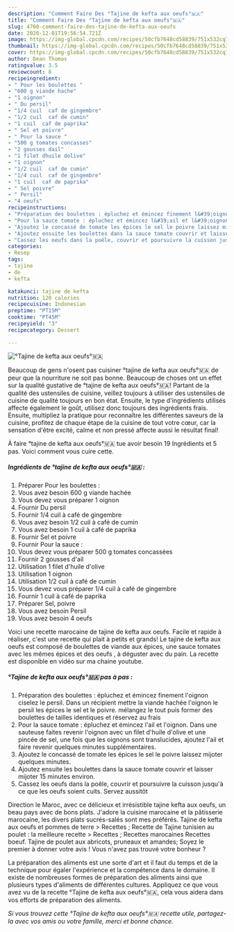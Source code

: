 ```yaml
---
description: "Comment Faire Des °Tajine de kefta aux oeufs°🇲🇦"
title: "Comment Faire Des °Tajine de kefta aux oeufs°🇲🇦"
slug: 4760-comment-faire-des-tajine-de-kefta-aux-oeufs
date: 2020-12-01T19:56:54.721Z
image: https://img-global.cpcdn.com/recipes/50cfb7648cd58839/751x532cq70/tajine-de-kefta-aux-oeufs🇲🇦-photo-principale-de-la-recette.jpg
thumbnail: https://img-global.cpcdn.com/recipes/50cfb7648cd58839/751x532cq70/tajine-de-kefta-aux-oeufs🇲🇦-photo-principale-de-la-recette.jpg
cover: https://img-global.cpcdn.com/recipes/50cfb7648cd58839/751x532cq70/tajine-de-kefta-aux-oeufs🇲🇦-photo-principale-de-la-recette.jpg
author: Dean Thomas
ratingvalue: 3.5
reviewcount: 8
recipeingredient:
- " Pour les boulettes "
- "600 g viande hache"
- "1 oignon"
- " Du persil"
- "1/4 cuil  caf de gingembre"
- "1/2 cuil  caf de cumin"
- "1 cuil  caf de paprika"
- " Sel et poivre"
- " Pour la sauce "
- "500 g tomates concasses"
- "2 gousses dail"
- "1 filet dhuile dolive"
- "1 oignon"
- "1/2 cuil  caf de cumin"
- "1/4 cuil  caf de gingembre"
- "1 cuil  caf de paprika"
- " Sel poivre"
- " Persil"
- "4 oeufs"
recipeinstructions:
- "Préparation des boulettes : épluchez et émincez finement l&#39;oignon ciselez le persil. Dans un récipient mettre la viande hachée l&#39;oignon le persil les épices le sel et le poivre. mélangez le tout puis former des boulettes de tailles identiques et réservez au frais"
- "Pour la sauce tomate : épluchez et émincez l&#39;ail et l&#39;oignon. Dans une sauteuse faites revenir l&#39;oignon avec un filet d&#39;huile d&#39;olive et une pincée de sel, une fois que les oignons sont translucides, ajoutez l&#39;ail et faire revenir quelques minutes supplémentaires."
- "Ajoutez le concassé de tomate les épices le sel le poivre laissez mijoter quelques minutes."
- "Ajoutez ensuite les boulettes dans la sauce tomate couvrir et laisser mijoter 15 minutes environ."
- "Cassez les oeufs dans la poêle, couvrir et poursuivre la cuisson jusqu&#39;à ce que les oeufs soient cuits. Servez aussitôt"
categories:
- Resep
tags:
- tajine
- de
- kefta

katakunci: tajine de kefta 
nutrition: 120 calories
recipecuisine: Indonesian
preptime: "PT15M"
cooktime: "PT45M"
recipeyield: "3"
recipecategory: Dessert

---
```



![°Tajine de kefta aux oeufs°🇲🇦](https://img-global.cpcdn.com/recipes/50cfb7648cd58839/751x532cq70/tajine-de-kefta-aux-oeufs🇲🇦-photo-principale-de-la-recette.jpg)

Beaucoup de gens n'osent pas cuisiner °tajine de kefta aux oeufs°🇲🇦 de peur que la nourriture ne soit pas bonne. Beaucoup de choses ont un effet sur la qualité gustative de °tajine de kefta aux oeufs°🇲🇦! Partant de la qualité des ustensiles de cuisine, veillez toujours à utiliser des ustensiles de cuisine de qualité toujours en bon état. Ensuite, le type d'ingrédients utilisés affecte également le goût, utilisez donc toujours des ingrédients frais. Ensuite, multipliez la pratique pour reconnaître les différentes saveurs de la cuisine, profitez de chaque étape de la cuisine de tout votre cœur, car la sensation d'être excité, calme et non pressé affecte aussi le résultat final!

<!--inarticleads1-->

À faire °tajine de kefta aux oeufs°🇲🇦 tue avoir besoin 19 Ingrédients et 5 pas. Voici comment vous cuire cette.

##### Ingrédients de °tajine de kefta aux oeufs°🇲🇦 :

1. Préparer  Pour les boulettes :
1. Vous avez besoin 600 g viande hachée
1. Vous devez vous préparer 1 oignon
1. Fournir  Du persil
1. Fournir 1/4 cuil à café de gingembre
1. Vous avez besoin 1/2 cuil à café de cumin
1. Vous avez besoin 1 cuil à café de paprika
1. Fournir  Sel et poivre
1. Fournir  Pour la sauce :
1. Vous devez vous préparer 500 g tomates concassées
1. Fournir 2 gousses d&#39;ail
1. Utilisation 1 filet d&#39;huile d&#39;olive
1. Utilisation 1 oignon
1. Utilisation 1/2 cuil à café de cumin
1. Vous devez vous préparer 1/4 cuil à café de gingembre
1. Fournir 1 cuil à café de paprika
1. Préparer  Sel, poivre
1. Vous avez besoin  Persil
1. Vous avez besoin 4 oeufs


Voici une recette marocaine de tajine de kefta aux oeufs. Facile et rapide à réaliser, c&#39;est une recette qui plait à petits et grands! Le tajine de kefta aux oeufs est composé de boulettes de viande aux épices, une sauce tomates avec les mêmes épices et des oeufs , à déguster avec du pain. La recette est disponible en vidéo sur ma chaine youtube. 

<!--inarticleads2-->

##### °Tajine de kefta aux oeufs°🇲🇦 pas à pas :

1. Préparation des boulettes : épluchez et émincez finement l&#39;oignon ciselez le persil. Dans un récipient mettre la viande hachée l&#39;oignon le persil les épices le sel et le poivre. mélangez le tout puis former des boulettes de tailles identiques et réservez au frais
1. Pour la sauce tomate : épluchez et émincez l&#39;ail et l&#39;oignon. Dans une sauteuse faites revenir l&#39;oignon avec un filet d&#39;huile d&#39;olive et une pincée de sel, une fois que les oignons sont translucides, ajoutez l&#39;ail et faire revenir quelques minutes supplémentaires.
1. Ajoutez le concassé de tomate les épices le sel le poivre laissez mijoter quelques minutes.
1. Ajoutez ensuite les boulettes dans la sauce tomate couvrir et laisser mijoter 15 minutes environ.
1. Cassez les oeufs dans la poêle, couvrir et poursuivre la cuisson jusqu&#39;à ce que les oeufs soient cuits. Servez aussitôt


Direction le Maroc, avec ce délicieux et irrésistible tajine kefta aux oeufs, un beau pays avec de bons plats. J&#39;adore la cuisine marocaine et la pâtisserie marocaine, les divers plats sucrés-salés sont mes préférés. Tajine de kefta aux oeufs et pommes de terre &gt; Recettes ; Recette de Tajine tunisien au poulet : la meilleure recette &gt; Recettes ; Recettes marocaines Recettes boeuf. Tajine de poulet aux abricots, pruneaux et amandes; Soyez le premier à donner votre avis ! Vous n&#39;avez pas trouvé votre bonheur ? 

<!--inarticleads1-->

<p>
La préparation des aliments est une sorte d'art et il faut du temps et de la technique pour égaler l'expérience et la compétence dans le domaine. Il existe de nombreuses formes de préparation des aliments ainsi que plusieurs types d'aliments de différentes cultures. Appliquez ce que vous avez vu de la recette °Tajine de kefta aux oeufs°🇲🇦, cela vous aidera dans vos efforts de préparation des aliments.
</p>

<p>
<i>Si vous trouvez cette °Tajine de kefta aux oeufs°🇲🇦 recette utile, partagez-la avec vos amis ou votre famille, merci et bonne chance.</i>
</p>
